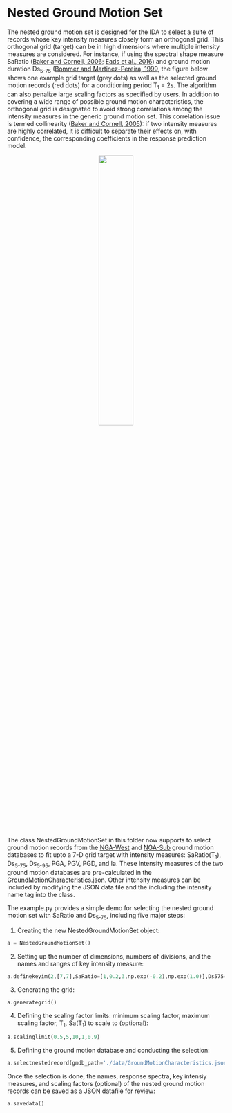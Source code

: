 # Nested Ground Motion Set
The nested ground motion set is designed for the IDA to select a suite of records whose key intensity measures closely form an orthogonal grid.  This orthogonal grid (target) can be in high dimensions where multiple intensity measures are considered.  For instance, if using the spectral shape measure SaRatio ([Baker and Cornell, 2006](https://onlinelibrary.wiley.com/doi/10.1002/eqe.571); [Eads et al., 2016](https://onlinelibrary.wiley.com/doi/full/10.1002/eqe.2575)) and ground motion duration Ds<sub>5-75</sub> ([Bommer and Martinez-Pereira, 1999](https://www.tandfonline.com/doi/abs/10.1080/13632469909350343), the figure below shows one example grid target (grey dots) as well as the selected ground motion records (red dots) for a conditioning period T<sub>1</sub> = 2s. The algorithm can also penalize large scaling factors as specified by users. In addition to covering a wide range of possible ground motion characteristics, the orthogonal grid is designated to avoid strong correlations among the intensity measures in the generic ground motion set. This correlation issue is termed collinearity ([Baker and Cornell, 2005](https://onlinelibrary.wiley.com/doi/abs/10.1002/eqe.474)): if two intensity measures are highly correlated, it is difficult to separate their effects on, with confidence, the corresponding coefficients in the response prediction model.

<p align="center">
 <img width="40%" height="40%" src="https://github.com/kuanshi/shaf-ida/blob/master/doc/image/NGMS_GRID.png">
</p>

The class NestedGroundMotionSet in this folder now supports to select ground motion records from the [NGA-West](https://peer.berkeley.edu/nga-west) and [NGA-Sub](https://www.risksciences.ucla.edu/nhr3/gmdata/preliminary-nga-subduction-records) ground motion databases to fit upto a 7-D grid target with intensity measures: SaRatio(T<sub>1</sub>), Ds<sub>5-75</sub>, Ds<sub>5-95</sub>, PGA, PGV, PGD, and Ia. These intensity measures of the two ground motion databases are pre-calculated in the [GroundMotionCharacteristics.json](https://github.com/kuanshi/shaf-ida/tree/master/pyngms/data). Other intensity measures can be included by modifying the JSON data file and the including the intensity name tag into the class.

The example.py provides a simple demo for selecting the nested ground motion set with SaRatio and Ds<sub>5-75</sub>, including five major steps:
1. Creating the new NestedGroundMotionSet object:
```python
a = NestedGroundMotionSet()
```
2. Setting up the number of dimensions, numbers of divisions, and the names and ranges of key intensity measure:
```python
a.definekeyim(2,[7,7],SaRatio=[1,0.2,3,np.exp(-0.2),np.exp(1.0)],Ds575=[np.exp(1.0),np.exp(4.5)])
```
3. Generating the grid:
```python
a.generategrid()
```
4. Defining the scaling factor limits: minimum scaling factor, maximum scaling factor, T<sub>1</sub>, Sa(T<sub>1</sub>) to scale to (optional):
```python
a.scalinglimit(0.5,5,10,1,0.9)
```
5. Defining the ground motion database and conducting the selection:
```python
a.selectnestedrecord(gmdb_path='./data/GroundMotionCharacteristics.json')
```
Once the selection is done, the names, response spectra, key intensiy measures, and scaling factors (optional) of the nested ground motion records can be saved as a JSON datafile for review:
```python
a.savedata()
```
